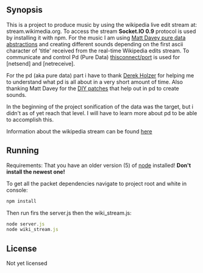 ## Synopsis

This is a project to produce music by using the wikipedia live edit stream at: stream.wikimedia.org. To access the stream **Socket.IO 0.9** protocol is used by installing it with npm. For the music I am using [Matt Davey pure data abstractions](https://github.com/derekxkwan/pure-data-abstractions) and creating different sounds depending on the first ascii character of 'title' received from the real-time Wikipedia edits stream. To communicate and control Pd (Pure Data) [thisconnect/port](https://github.com/thisconnect/port) is used for [netsend] and [netreceive].

For the pd (aka pure data) part i have to thank [Derek Holzer](http://macumbista.net/) for helping me to understand what pd is all about in a very short amount of time. Also thanking Matt Davey for the [DIY patches](https://github.com/derekxkwan/pure-data-abstractions) that help out in pd to create sounds.

In the beginning of the project sonification of the data was the target, but i didn't as of yet reach that level. I will have to learn more about pd to be able to accomplish this.

Information about the wikipedia stream can be found [here](https://www.mediawiki.org/wiki/API:Recent_changes_stream)

## Running

Requirements: That you have an older version (5) of [node](https://nodejs.org/en/) installed! **Don't install the newest one!**

To get all the packet dependencies navigate to project root and white in console:

```javascript
npm install
```

Then run firs the server.js then the wiki_stream.js:
```javascript
node server.js
node wiki_stream.js
```

## License

Not yet licensed
